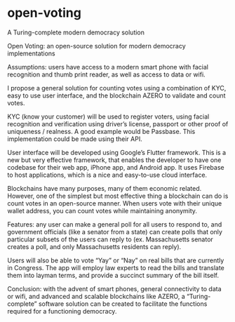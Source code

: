 # open-voting

A Turing-complete modern democracy solution

Open Voting: an open-source solution for modern democracy implementations

Assumptions: users have access to a modern smart phone with facial recognition and thumb print reader, as well as access to data or wifi.

I propose a general solution for counting votes using a combination of KYC, easy to use user interface, and the blockchain AZERO to validate and count votes.

KYC (know your customer) will be used to register voters, using facial recognition and verification using driver’s license, passport or other proof of uniqueness / realness. A good example would be Passbase. This implementation could be made using their API.

User interface will be developed using Google’s Flutter framework. This is a new but very effective framework, that enables the developer to have one codebase for their web app, iPhone app, and Android app. It uses Firebase to host applications, which is a nice and easy-to-use cloud interface.

Blockchains have many purposes, many of them economic related. However, one of the simplest but most effective thing a blockchain can do is count votes in an open-source manner. When users vote with their unique wallet address, you can count votes while maintaining anonymity. 

Features: any user can make a general poll for all users to respond to, and government officials (like a senator from a state) can create polls that only particular subsets of the users can reply to (ex. Massachusetts senator creates a poll, and only Massachusetts residents can reply).

Users will also be able to vote “Yay” or “Nay” on real bills that are currently in Congress. The app will employ law experts to read the bills and translate them into layman terms, and provide a succinct summary of the bill itself.

Conclusion: with the advent of smart phones, general connectivity to data or wifi, and advanced and scalable blockchains like AZERO, a “Turing-complete” software solution can be created to facilitate the functions required for a functioning democracy.
